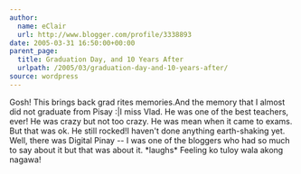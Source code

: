 ```yaml
---
author:
  name: eClair
  url: http://www.blogger.com/profile/3338893
date: 2005-03-31 16:50:00+00:00
parent_page:
  title: Graduation Day, and 10 Years After
  urlpath: /2005/03/graduation-day-and-10-years-after/
source: wordpress
---
```


Gosh! This brings back grad rites memories.And the memory that I almost did not graduate from Pisay :|I miss Vlad. He was one of the best teachers, ever! He was crazy but not too  crazy. He was mean when it came to exams. But that was ok. He still rocked!I haven't done anything earth-shaking yet. Well, there was Digital Pinay -- I  was one of the bloggers who had so much to say about it but that was about it.  \*laughs\* Feeling ko tuloy wala akong nagawa!